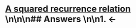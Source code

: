 # [A squared recurrence relation](https://projecteuler.net/problem=759) \n\n\n## Answers \n\n1. &larr;
